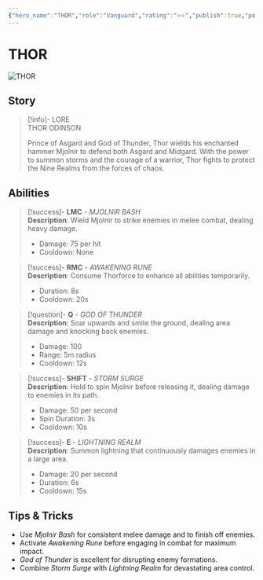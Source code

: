 ```yaml
---
{"hero_name":"THOR","role":"Vanguard","rating":"⭐⭐","publish":true,"poster":"https://marvelrivalscharacters.com/characters/thor.webp","intro":"The son of Odin taps into his divine power to wield Mjolnir, summoning the fury of storms to vanquish his foes.","PassFrontmatter":true}
---
```



# THOR

![THOR](https://r.res.easebar.com/pic/20241120/60bcad63-70f0-4ec4-b795-329b7a297ed4.png)

## Story
> [!info]- LORE  
> THOR ODINSON  
>
> Prince of Asgard and God of Thunder, Thor wields his enchanted hammer Mjolnir to defend both Asgard and Midgard. With the power to summon storms and the courage of a warrior, Thor fights to protect the Nine Realms from the forces of chaos.

## Abilities

> [!success]- **LMC** - *MJOLNIR BASH*  
> **Description**: Wield Mjolnir to strike enemies in melee combat, dealing heavy damage.  
> - Damage: 75 per hit  
> - Cooldown: None

> [!success]- **RMC** - *AWAKENING RUNE*  
> **Description**: Consume Thorforce to enhance all abilities temporarily.  
> - Duration: 8s  
> - Cooldown: 20s

> [!question]- **Q** - *GOD OF THUNDER*  
> **Description**: Soar upwards and smite the ground, dealing area damage and knocking back enemies.  
> - Damage: 100  
> - Range: 5m radius  
> - Cooldown: 12s

> [!success]- **SHIFT** - *STORM SURGE*  
> **Description**: Hold to spin Mjolnir before releasing it, dealing damage to enemies in its path.  
> - Damage: 50 per second  
> - Spin Duration: 3s  
> - Cooldown: 10s

> [!success]- **E** - *LIGHTNING REALM*  
> **Description**: Summon lightning that continuously damages enemies in a large area.  
> - Damage: 20 per second  
> - Duration: 6s  
> - Cooldown: 15s

## Tips & Tricks
- Use *Mjolnir Bash* for consistent melee damage and to finish off enemies.  
- Activate *Awakening Rune* before engaging in combat for maximum impact.  
- *God of Thunder* is excellent for disrupting enemy formations.  
- Combine *Storm Surge* with *Lightning Realm* for devastating area control.
